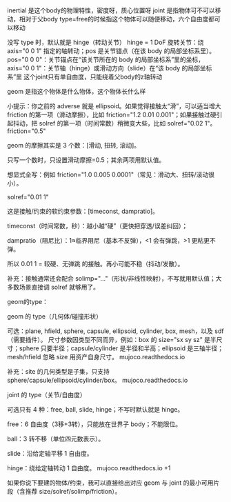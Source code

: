 ##

<body name="robot_arm_right" pos="0.6 0 0">
      <inertial pos="-0.000433277 -3.54664e-05 0.0599428" quat="0.997516 0.00259716 0.0221813 0.0668003" mass="0.841071" diaginertia="0.00172808 0.00170955 0.000902378"/>
      <geom type="mesh" rgba="1 1 1 1" mesh="base_link"/>
      <body name="Link1_right" pos="0 0 0.2405">
        <inertial pos="1.22263e-08 0.021108 -0.0251854" quat="0.988851 -0.148906 -2.80074e-05 -0.000243475" mass="0.593563" diaginertia="0.00126614 0.00124677 0.000496264"/>
        <joint name="joint1_right" pos="0 0 0" axis="0 0 1" range="-3.1 3.1" actuatorfrcrange="-60 60"/>
        <geom type="mesh" rgba="1 1 1 1" mesh="link1"/>

inertial 是这个body的物理特性，密度呀，质心位置呀
joint  是指物体可不可以移动，相对于父body type=free的时候指这个物体可以随便移动，六个自由度都可以移动
 <joint name="joint1_right" pos="0 0 0" axis="0 0 1" range="-3.1 3.1" actuatorfrcrange="-60 60"/>

 没写 type 时，默认就是 hinge（转动关节） hinge = 1 DoF 旋转关节：绕 axis="0 0 1" 指定的轴转动；pos 是关节锚点（在该 body 的局部坐标系里）。
 pos="0 0 0"：关节锚点在“该关节所在的 body 的局部坐标系”里的坐标，axis="0 0 1"：关节轴（hinge）或滑动方向（slide）在“该 body 的局部坐标系”里
这个joint只有单自由度，只能绕着父body的z轴转动

geom   是指这个物体是什么物体，这个物体长什么样


<body name="table" pos="0 0 0">   <!-- 高度 0，可改 0.7 等 -->
    <inertial pos="0 0 0" mass="1000" diaginertia="1 1 1"/>
    <geom type="box" size="0.8 0.6 0.02" material="table_mat" pos="0 0 -0.02" condim="3" friction="1 0.005 0.0001" solimp="0.98 0.98 0.001" solref="0.002 2000"  margin="0" />
</body>

小提示：你之前的 adverse 就是 ellipsoid。如果觉得接触太“滑”，可以适当增大 friction 的第一项（滑动摩擦），比如 friction="1.2 0.01 0.001"；如果接触过硬引起抖动，把 solref 的第一项（时间常数）稍微变大些，比如 solref="0.02 1"。
friction="0.5"

geom 的摩擦其实是 3 个数：[滑动, 扭转, 滚动]。

只写一个数时，只设置滑动摩擦=0.5；其余两项用默认值。

想显式全写：例如 friction="1.0 0.005 0.0001"（常见：滑动大、扭转/滚动很小）。

solref="0.01 1"

这是接触/约束的软约束参数：[timeconst, dampratio]。

timeconst（时间常数，秒）：越小越“硬”（更快把穿透/误差纠回）；

dampratio（阻尼比）：1≈临界阻尼（基本不反弹），<1 会有弹跳，>1 更粘更不弹。

所以 0.01 1 = 较硬、无弹跳 的接触。再小可能不稳（抖动/发散）。

补充：接触通常还会配合 solimp="..."（形状/非线性映射），不写就用默认值；大多数场景直接调 solref 就够用了。

geom的type：
<!-- 盒子：实际 0.04 x 0.02 x 0.02 m -->
<geom type="box" size="0.02 0.01 0.01" rgba="1 0 0 1"
      friction="1.0 0.005 0.0001" solref="0.01 1"/>

<!-- 椭球：X/Y/Z 半径分别 1cm、1.5cm、0.5cm -->
<geom type="ellipsoid" size="0.01 0.015 0.005" rgba="0 0 1 1"
      friction="1.0 0.005 0.0001" solref="0.01 1"/>


geom 的 type（几何体/碰撞形状）

可选：plane, hfield, sphere, capsule, ellipsoid, cylinder, box, mesh，以及 sdf（需要插件）。
尺寸参数因类型不同而异，例如：box 的 size="sx sy sz" 是半尺寸；sphere 只要半径；capsule/cylinder 是半径和半高；ellipsoid 是三轴半径；mesh/hfield 忽略 size 用资产自身尺寸。
mujoco.readthedocs.io

补充：site 的几何类型是子集，只支持 sphere/capsule/ellipsoid/cylinder/box。
mujoco.readthedocs.io


joint 的 type（关节/自由度）

可选只有 4 种：free, ball, slide, hinge；不写时默认就是 hinge。

free：6 自由度（3移+3转），只能放在世界子 body；不能限位。

ball：3 转不移（单位四元数表示）。

slide：沿给定轴平移 1 自由度。

hinge：绕给定轴转动 1 自由度。
mujoco.readthedocs.io
+1

如果你说下要建的物体/约束，我可以直接给出对应 geom 与 joint 的最小可用片段（含推荐 size/solref/solimp/friction）。



<joint name="adverse_joint" type="free" damping="1e8"/>